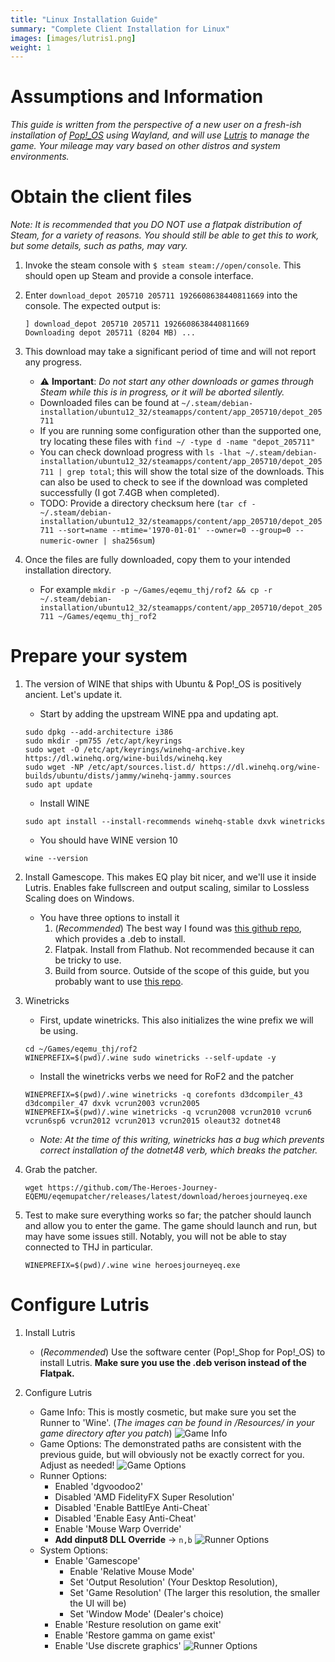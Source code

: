 ```yaml
---
title: "Linux Installation Guide"
summary: "Complete Client Installation for Linux"
images: [images/lutris1.png]
weight: 1
---
```


# Assumptions and Information

*This guide is written from the perspective of a new user on a fresh-ish installation of [Pop!_OS](https://pop.system76.com/) using Wayland, and will use [Lutris](https://www.lutris.net/) to manage the game. Your mileage may vary based on other distros and system environments.*

# Obtain the client files

*Note: It is recommended that you DO NOT use a flatpak distribution of Steam, for a variety of reasons. You should still be able to get this to work, but some details, such as paths, may vary.*

1. Invoke the steam console with `$ steam steam://open/console`. This should open up Steam and provide a console interface.

2. Enter `download_depot 205710 205711 1926608638440811669` into the console. The expected output is:

    ```
    ] download_depot 205710 205711 1926608638440811669
    Downloading depot 205711 (8204 MB) ...
    ```

3. This download may take a significant period of time and will not report any progress.
    * ⚠ **Important**: *Do not start any other downloads or games through Steam while this is in progress, or it will be aborted silently.*
    * Downloaded files can be found at `~/.steam/debian-installation/ubuntu12_32/steamapps/content/app_205710/depot_205711`
    * If you are running some configuration other than the supported one, try locating these files with `find ~/ -type d -name "depot_205711"`
    * You can check download progress with `ls -lhat ~/.steam/debian-installation/ubuntu12_32/steamapps/content/app_205710/depot_205711 | grep total`; this will show the total size of the downloads. This can also be used to check to see if the download was completed successfully (I got 7.4GB when completed).
    * TODO: Provide a directory checksum here (`tar cf - ~/.steam/debian-installation/ubuntu12_32/steamapps/content/app_205710/depot_205711 --sort=name --mtime='1970-01-01' --owner=0 --group=0 --numeric-owner | sha256sum`)

4. Once the files are fully downloaded, copy them to your intended installation directory.
    * For example `mkdir -p ~/Games/eqemu_thj/rof2 && cp -r ~/.steam/debian-installation/ubuntu12_32/steamapps/content/app_205710/depot_205711 ~/Games/eqemu_thj_rof2`

# Prepare your system

1. The version of WINE that ships with Ubuntu & Pop!_OS is positively ancient. Let's update it.

    * Start by adding the upstream WINE ppa and updating apt.

    ```
    sudo dpkg --add-architecture i386
    sudo mkdir -pm755 /etc/apt/keyrings
    sudo wget -O /etc/apt/keyrings/winehq-archive.key https://dl.winehq.org/wine-builds/winehq.key
    sudo wget -NP /etc/apt/sources.list.d/ https://dl.winehq.org/wine-builds/ubuntu/dists/jammy/winehq-jammy.sources
    sudo apt update
    ```

    * Install WINE

    ```
    sudo apt install --install-recommends winehq-stable dxvk winetricks
    ```

    * You should have WINE version 10
    ```
    wine --version
    ```

3. Install Gamescope. This makes EQ play bit nicer, and we'll use it inside Lutris. Enables fake fullscreen and output scaling, similar to Lossless Scaling does on Windows.
    * You have three options to install it
        1. (*Recommended*) The best way I found was [this github repo](https://github.com/akdor1154/gamescope-pkg), which provides a .deb to install.
        2. Flatpak. Install from Flathub. Not recommended because it can be tricky to use.
        3. Build from source. Outside of the scope of this guide, but you probably want to use [this repo](https://github.com/ChimeraOS/gamescope).

4. Winetricks
    * First, update winetricks. This also initializes the wine prefix we will be using.
    ```
    cd ~/Games/eqemu_thj/rof2
    WINEPREFIX=$(pwd)/.wine sudo winetricks --self-update -y
    ```
    * Install the winetricks verbs we need for RoF2 and the patcher
    ```
    WINEPREFIX=$(pwd)/.wine winetricks -q corefonts d3dcompiler_43 d3dcompiler_47 dxvk vcrun2003 vcrun2005
    WINEPREFIX=$(pwd)/.wine winetricks -q vcrun2008 vcrun2010 vcrun6 vcrun6sp6 vcrun2012 vcrun2013 vcrun2015 oleaut32 dotnet48
    ```
    * *Note: At the time of this writing, winetricks has a bug which prevents correct installation of the dotnet48 verb, which breaks the patcher.*

6. Grab the patcher.
    ```
    wget https://github.com/The-Heroes-Journey-EQEMU/eqemupatcher/releases/latest/download/heroesjourneyeq.exe
    ```

7. Test to make sure everything works so far; the patcher should launch and allow you to enter the game. The game should launch and run, but may have some issues still. Notably, you will not be able to stay connected to THJ in particular.
    ```
    WINEPREFIX=$(pwd)/.wine wine heroesjourneyeq.exe
    ```

# Configure Lutris

1. Install Lutris
    * (*Recommended*) Use the software center (Pop!_Shop for Pop!_OS) to install Lutris. **Make sure you use the .deb verison instead of the Flatpak.**

2. Configure Lutris
    * Game Info: This is mostly cosmetic, but make sure you set the Runner to 'Wine'. (*The images can be found in /Resources/ in your game directory after you patch*)
    ![Game Info](/images/lutris1.png)
    * Game Options: The demonstrated paths are consistent with the previous guide, but will obviously not be exactly correct for you. Adjust as needed!
    ![Game Options](/images/lutris2.png)
    * Runner Options:
        * Enabled 'dgvoodoo2'
        * Disabled 'AMD FidelityFX Super Resolution'
        * Disabled 'Enable BattlEye Anti-Cheat`
        * Disabled 'Enable Easy Anti-Cheat'
        * Enable 'Mouse Warp Override'
        * **Add dinput8 DLL Override** -> `n,b`
    ![Runner Options](/images/lutris3.png)
    * System Options:
        * Enable 'Gamescope'
            * Enable 'Relative Mouse Mode'
            * Set 'Output Resolution' (Your Desktop Resolution),
            * Set 'Game Resolution' (The larger this resolution, the smaller the UI will be)
            * Set 'Window Mode' (Dealer's choice)
        * Enable 'Resture resolution on game exit'
        * Enable 'Restore gamma on game exist'
        * Enable 'Use discrete graphics'
    ![Runner Options](/images/lutris4.png)